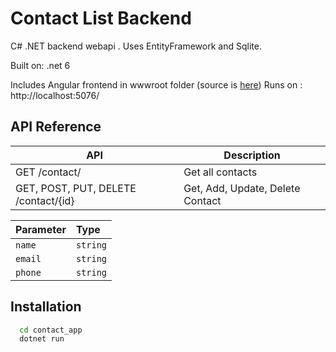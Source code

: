 
# Contact List Backend

 C# .NET backend webapi . Uses EntityFramework and Sqlite.
 
 Built on: .net 6
 
 Includes Angular frontend in wwwroot folder (source is [here](https://github.com/georgedimac/contacts_webapi_frontend/))
Runs on : http://localhost:5076/


## API Reference
| **API**                           | **Description**                 
|-----------------------------------|---------------------------------|
| GET /contact/        | Get all contacts            
| GET, POST, PUT, DELETE /contact/{id}           | Get, Add, Update, Delete Contact               | 

| Parameter | Type     | 
| :-------- | :------- | 
| `name` | `string` | 
| `email` | `string` | 
| `phone` | `string` | 

## Installation


```bash
  cd contact_app
  dotnet run
```
    
